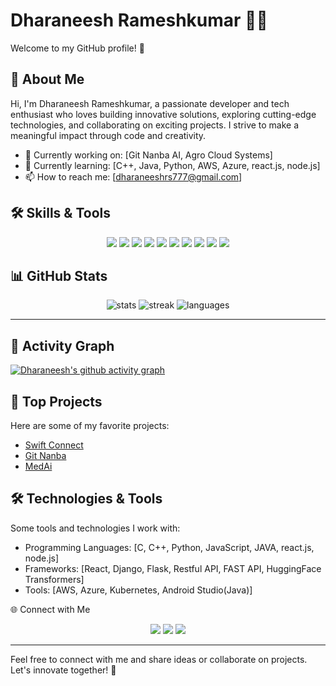 # Dharaneesh Rameshkumar 👨‍💻

Welcome to my GitHub profile! 🚀

## 💫 About Me
Hi, I'm Dharaneesh Rameshkumar, a passionate developer and tech enthusiast who loves building innovative solutions, exploring cutting-edge technologies, and collaborating on exciting projects. I strive to make a meaningful impact through code and creativity.

- 🔭 Currently working on: [Git Nanba AI, Agro Cloud Systems]
- 🌱 Currently learning: [C++, Java, Python, AWS, Azure, react.js, node.js]
- 📫 How to reach me: [dharaneeshrs777@gmail.com]
## 🛠️ Skills & Tools  

<p align="center">
  <!-- Programming -->
  <img src="https://img.shields.io/badge/Python-3776AB?style=for-the-badge&logo=python&logoColor=white"/>
  <img src="https://img.shields.io/badge/SQL-025E8C?style=for-the-badge&logo=postgresql&logoColor=white"/>
  <img src="https://img.shields.io/badge/MongoDB-4EA94B?style=for-the-badge&logo=mongodb&logoColor=white"/>
  <img src="https://img.shields.io/badge/Java-ED8B00?style=for-the-badge&logo=openjdk&logoColor=white"/>
  <img src="https://img.shields.io/badge/C++-00599C?style=for-the-badge&logo=cplusplus&logoColor=white"/>
  <img src="https://img.shields.io/badge/C-00599C?style=for-the-badge&logo=c&logoColor=white"/>

  <!-- Web -->
  <img src="https://img.shields.io/badge/React.js-1572B6?style=for-the-badge&logo=react&logoColor=white"/>
  <img src="https://img.shields.io/badge/HTML5-E34F26?style=for-the-badge&logo=html5&logoColor=white"/>
  <img src="https://img.shields.io/badge/CSS3-1572B6?style=for-the-badge&logo=css3&logoColor=white"/>
  <img src="https://img.shields.io/badge/Node.js-1572B6?style=for-the-badge&logo=node&logoColor=white"/>
</p>

## 📊 GitHub Stats  

<p align="center">
  <img src="https://github-readme-stats.vercel.app/api?username=Dharaneesh20&show_icons=true&theme=tokyonight" alt="stats"/>
  <img src="https://github-readme-streak-stats.herokuapp.com/?user=Dharaneesh20&theme=tokyonight" alt="streak"/>
  <img src="https://github-readme-stats.vercel.app/api/top-langs/?username=Dharaneesh20&layout=compact&theme=tokyonight" alt="languages"/>
</p>

---

## 🌱 Activity Graph  

[![Dharaneesh's github activity graph](https://github-readme-activity-graph.vercel.app/graph?username=Dharaneesh20&theme=react-dark)](https://github.com/ashutosh00710/github-readme-activity-graph)

## 📂 Top Projects
Here are some of my favorite projects:
- [Swift Connect](https://github.com/Dharaneesh20/Swift_Connect)
- [Git Nanba](https://dharaneesh20.github.io/Git-Nanba-AI/)
- [MedAi]([https://github.com/Dharaneesh20/MedAi])


## 🛠️ Technologies & Tools
Some tools and technologies I work with:
- Programming Languages: [C, C++, Python, JavaScript, JAVA, react.js, node.js]
- Frameworks: [React, Django, Flask, Restful API, FAST API, HuggingFace Transformers]
- Tools: [AWS, Azure, Kubernetes, Android Studio(Java)]

🌐 Connect with Me  

<p align="center">
  <a href="www.linkedin.com/in/dharaneesh-r-s-984510308" target="_blank"><img src="https://img.shields.io/badge/LinkedIn-0077B5?style=for-the-badge&logo=linkedin&logoColor=white"/></a>
  <a href="https://x.com/Dharaneesh13581" target="_blank"><img src="https://img.shields.io/badge/Twitter-1DA1F2?style=for-the-badge&logo=twitter&logoColor=white"/></a>
  <a href="https://instagram.com/dh.x21" target="_blank"><img src="https://img.shields.io/badge/Instagram-E4405F?style=for-the-badge&logo=instagram&logoColor=white"/></a>
</p>

---



Feel free to connect with me and share ideas or collaborate on projects. Let's innovate together! 🚀
